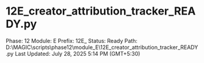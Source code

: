 # 12E_creator_attribution_tracker_READY.py

Phase: 12
Module: E
Prefix: 12E_
Status: Ready
Path: D:\MAGIC\scripts\phase12\module_E\12E_creator_attribution_tracker_READY.py
Last Updated: July 28, 2025 5:14 PM (GMT+5:30)